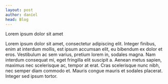 ```yaml
---
layout: post
author: daníel
head: Blog
---
```

Lorem ipsum dolor sit amet

Lorem ipsum dolor sit amet, consectetur adipiscing elit. Integer finibus, enim at interdum mollis, est ipsum accumsan elit, eu bibendum ex dolor et eros. Vestibulum ac sem varius, pretium lorem in, sodales magna. Nam interdum consequat mi, eget fringilla elit suscipit a. Aenean metus sapien, maximus nec scelerisque ac, tempor at erat. Cras scelerisque nunc nibh, nec semper diam commodo et. Mauris congue mauris et sodales placerat. Integer sed ipsum tortor.